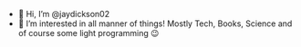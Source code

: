 - 👋 Hi, I’m @jaydickson02
- 👀 I’m interested in all manner of things! Mostly Tech, Books, Science and of course some light programming 😉
<!---
jaydickson02/jaydickson02 is a ✨ special ✨ repository because its `README.md` (this file) appears on your GitHub profile.
You can click the Preview link to take a look at your changes.
--->
